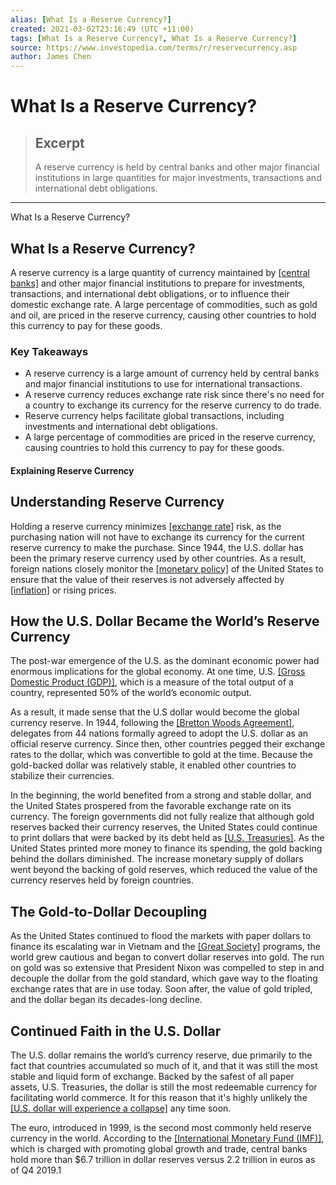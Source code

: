 ```yaml
---
alias: [What Is a Reserve Currency?]
created: 2021-03-02T23:16:49 (UTC +11:00)
tags: [What Is a Reserve Currency?, What Is a Reserve Currency?]
source: https://www.investopedia.com/terms/r/reservecurrency.asp
author: James Chen
---
```


# What Is a Reserve Currency?

> ## Excerpt
> A reserve currency is held by central banks and other major financial institutions in large quantities for major investments, transactions and international debt obligations.

---

What Is a Reserve Currency?
## What Is a Reserve Currency?

A reserve currency is a large quantity of currency maintained by [[central banks]](https://www.investopedia.com/terms/c/centralbank.asp) and other major financial institutions to prepare for investments, transactions, and international debt obligations, or to influence their domestic exchange rate. A large percentage of commodities, such as gold and oil, are priced in the reserve currency, causing other countries to hold this currency to pay for these goods.

### Key Takeaways

-   A reserve currency is a large amount of currency held by central banks and major financial institutions to use for international transactions.
-   A reserve currency reduces exchange rate risk since there's no need for a country to exchange its currency for the reserve currency to do trade.
-   Reserve currency helps facilitate global transactions, including investments and international debt obligations.
-   A large percentage of commodities are priced in the reserve currency, causing countries to hold this currency to pay for these goods.

#### Explaining Reserve Currency

## Understanding Reserve Currency

Holding a reserve currency minimizes [[exchange rate]](https://www.investopedia.com/terms/e/exchangerate.asp) risk, as the purchasing nation will not have to exchange its currency for the current reserve currency to make the purchase. Since 1944, the U.S. dollar has been the primary reserve currency used by other countries. As a result, foreign nations closely monitor the [[monetary policy]](https://www.investopedia.com/terms/m/monetarypolicy.asp) of the United States to ensure that the value of their reserves is not adversely affected by [[inflation]](https://www.investopedia.com/terms/i/inflation.asp) or rising prices.

## How the U.S. Dollar Became the World’s Reserve Currency

The post-war emergence of the U.S. as the dominant economic power had enormous implications for the global economy. At one time, U.S. [[Gross Domestic Product (GDP)]](https://www.investopedia.com/terms/g/gdp.asp), which is a measure of the total output of a country, represented 50% of the world’s economic output.

As a result, it made sense that the U.S dollar would become the global currency reserve. In 1944, following the [[Bretton Woods Agreement]](https://www.investopedia.com/terms/b/brettonwoodsagreement.asp), delegates from 44 nations formally agreed to adopt the U.S. dollar as an official reserve currency. Since then, other countries pegged their exchange rates to the dollar, which was convertible to gold at the time. Because the gold-backed dollar was relatively stable, it enabled other countries to stabilize their currencies.

In the beginning, the world benefited from a strong and stable dollar, and the United States prospered from the favorable exchange rate on its currency. The foreign governments did not fully realize that although gold reserves backed their currency reserves, the United States could continue to print dollars that were backed by its debt held as [[U.S. Treasuries]](https://www.investopedia.com/articles/investing/073113/introduction-treasury-securities.asp). As the United States printed more money to finance its spending, the gold backing behind the dollars diminished. The increase monetary supply of dollars went beyond the backing of gold reserves, which reduced the value of the currency reserves held by foreign countries.

## The Gold-to-Dollar Decoupling

As the United States continued to flood the markets with paper dollars to finance its escalating war in Vietnam and the [[Great Society]](https://www.investopedia.com/terms/g/great-society.asp) programs, the world grew cautious and began to convert dollar reserves into gold. The run on gold was so extensive that President Nixon was compelled to step in and decouple the dollar from the gold standard, which gave way to the floating exchange rates that are in use today. Soon after, the value of gold tripled, and the dollar began its decades-long decline.

## Continued Faith in the U.S. Dollar

The U.S. dollar remains the world’s currency reserve, due primarily to the fact that countries accumulated so much of it, and that it was still the most stable and liquid form of exchange. Backed by the safest of all paper assets, U.S. Treasuries, the dollar is still the most redeemable currency for facilitating world commerce. It for this reason that it's highly unlikely the [[U.S. dollar will experience a collapse]](https://www.investopedia.com/articles/forex-currencies/091416/what-would-it-take-us-dollar-collapse.asp) any time soon.

The euro, introduced in 1999, is the second most commonly held reserve currency in the world. According to the [[International Monetary Fund (IMF)]](https://www.investopedia.com/terms/i/imf.asp), which is charged with promoting global growth and trade, central banks hold more than $6.7 trillion in dollar reserves versus 2.2 trillion in euros as of Q4 2019.1
